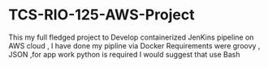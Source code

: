 # TCS-RIO-125-AWS-Project
This my full fledged project to Develop containerized JenKins pipeline on AWS cloud , I have done my pipline via Docker Requirements were groovy , JSON ,for app work python is required I would suggest that use Bash 
